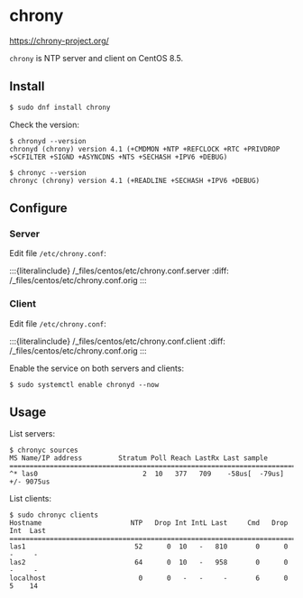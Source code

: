 # chrony

<https://chrony-project.org/>

`chrony` is NTP server and client on CentOS 8.5.

## Install

```sh
$ sudo dnf install chrony
```

Check the version:

```console
$ chronyd --version
chronyd (chrony) version 4.1 (+CMDMON +NTP +REFCLOCK +RTC +PRIVDROP +SCFILTER +SIGND +ASYNCDNS +NTS +SECHASH +IPV6 +DEBUG)
```

```console
$ chronyc --version
chronyc (chrony) version 4.1 (+READLINE +SECHASH +IPV6 +DEBUG)
```

## Configure

### Server

Edit file `/etc/chrony.conf`:

:::{literalinclude} /_files/centos/etc/chrony.conf.server
:diff: /_files/centos/etc/chrony.conf.orig
:::

### Client

Edit file `/etc/chrony.conf`:

:::{literalinclude} /_files/centos/etc/chrony.conf.client
:diff: /_files/centos/etc/chrony.conf.orig
:::

Enable the service on both servers and clients:

```console
$ sudo systemctl enable chronyd --now
```

## Usage

List servers:

```console
$ chronyc sources
MS Name/IP address         Stratum Poll Reach LastRx Last sample
===============================================================================
^* las0                          2  10   377   709    -58us[  -79us] +/- 9075us
```

List clients:

```console
$ sudo chronyc clients
Hostname                      NTP   Drop Int IntL Last     Cmd   Drop Int  Last
===============================================================================
las1                           52      0  10   -   810       0      0   -     -
las2                           64      0  10   -   958       0      0   -     -
localhost                       0      0   -   -     -       6      0   5    14
```

